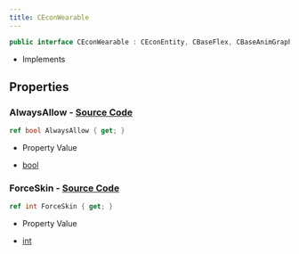 ```yaml
---
title: CEconWearable
---
```


```csharp
public interface CEconWearable : CEconEntity, CBaseFlex, CBaseAnimGraph, CBaseModelEntity, CBaseEntity, CEntityInstance, ISchemaClass<CEntityInstance>, ISchemaClass<CBaseEntity>, ISchemaClass<CBaseModelEntity>, ISchemaClass<CBaseAnimGraph>, ISchemaClass<CBaseFlex>, ISchemaClass<CEconEntity>, ISchemaClass<CEconWearable>, ISchemaField, ISchemaClass, INativeHandle
```

- Implements

## Properties

### **AlwaysAllow** - [Source Code](https://github.com/swiftly-solution/swiftlys2/blob/main/managed/src/SwiftlyS2.Generated/Schemas/Interfaces/CEconWearable.cs#L18)

```csharp
ref bool AlwaysAllow { get; }
```

- Property Value

- [bool](https://learn.microsoft.com/dotnet/api/system.boolean)

### **ForceSkin** - [Source Code](https://github.com/swiftly-solution/swiftlys2/blob/main/managed/src/SwiftlyS2.Generated/Schemas/Interfaces/CEconWearable.cs#L16)

```csharp
ref int ForceSkin { get; }
```

- Property Value

- [int](https://learn.microsoft.com/dotnet/api/system.int32)

